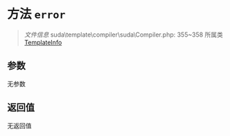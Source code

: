 # 方法 `error`

> *文件信息* suda\template\compiler\suda\Compiler.php: 355~358
> 所属类 [TemplateInfo](../TemplateInfo.md)




## 参数


无参数


## 返回值

无返回值
